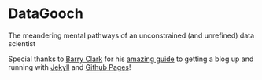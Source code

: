 # DataGooch

The meandering mental pathways of an unconstrained (and unrefined) data scientist

Special thanks to [Barry Clark](https://github.com/barryclark/jekyll-now) for his [amazing guide](https://www.smashingmagazine.com/2014/08/build-blog-jekyll-github-pages/) to getting a blog up and running with [Jekyll](https://jekyllrb.com/) and [Github Pages](https://pages.github.com/)!
